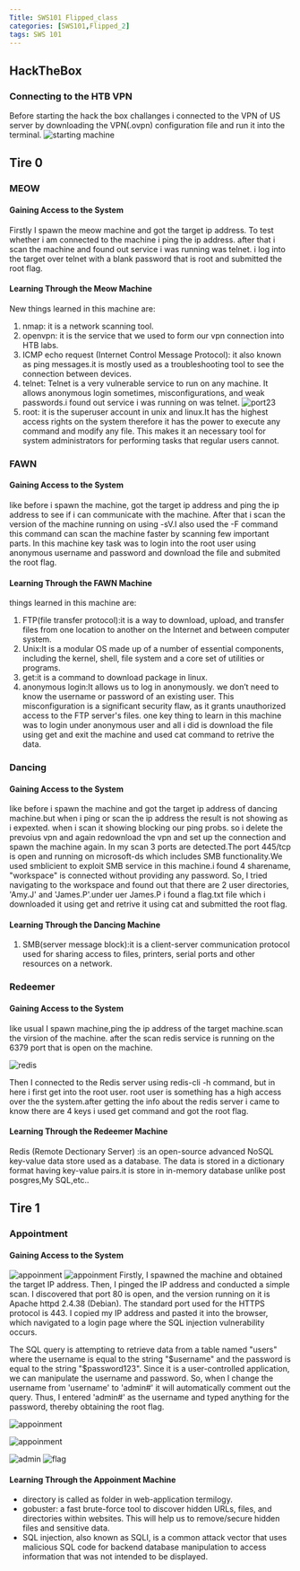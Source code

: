```yaml
---
Title: SWS101 Flipped_class
categories: [SWS101,Flipped_2]
tags: SWS 101
---
```

## HackTheBox
### Connecting to the HTB VPN 
Before starting the hack the box challanges i connected to the VPN of US server by downloading the VPN(.ovpn) configuration file and run it into the terminal.
![starting machine](/assets/img/start_machine.png)

## Tire 0 
### MEOW 
#### Gaining Access to the System
Firstly I spawn the meow machine and got the target ip address.
To test whether i am connected to the machine i ping the ip address. after that i scan the machine and
found out service i was running was telnet. 
i log into the target over telnet with a blank password that is root and submitted the root flag.

#### Learning Through the Meow Machine
New things learned in this machine are:
1. nmap: it is a network scanning tool. 
2. openvpn: it is the service that we used to form our vpn connection into HTB labs.
3. ICMP echo request (Internet Control Message Protocol): it also known as ping messages.it is mostly used as a troubleshooting tool to see the connection between devices.
4. telnet: Telnet is a very vulnerable service to run on any machine. It allows anonymous login sometimes, misconfigurations, and weak passwords.i found out service i was running on was telnet.
![port23](/assets/img/port23.png)
5. root: it is the superuser account in unix and linux.It has the highest access rights on the system therefore it has the power to execute any command and modify any file. This makes it an necessary tool for system administrators for performing tasks that regular users cannot.

### FAWN
#### Gaining Access to the System
like before i spawn the machine, got the target ip address and ping the ip address to see if i can communicate with the machine.
After that i scan the version of the machine running on using -sV.I also used the -F command this command can scan the machine faster by scanning few important parts.
In this machine key task was to login into the root user using anonymous username and password and download the file and submited the root flag.

#### Learning Through the FAWN Machine
things learned in this machine are:
1. FTP(file transfer protocol):it is a way to download, upload, and transfer files from one location to another on the Internet and between computer system.  
2. Unix:It is a modular OS made up of a number of essential components, including the kernel, shell, file system and a core set of utilities or programs.
3. get:it is a command to download package in linux.
4. anonymous login:It allows us to log in anonymously. we don’t need to know the username or password of an existing user. This misconfiguration is a significant security flaw, as it grants unauthorized access to the FTP server's files. one key thing to learn in this machine was to login under anonymous user and all i did is download the file using get and exit the machine and used cat command to retrive the data.

### Dancing
#### Gaining Access to the System
like before i spawn the machine and got the target ip address of dancing machine.but when i ping or scan the ip address the result is not showing as i expexted. when i scan it showing blocking our ping probs. so i delete the prevoius vpn and again redownload the vpn and set up the connection and spawn the machine again.
In my scan 3 ports are detected.The port 445/tcp is open and running on microsoft-ds which includes SMB functionality.We used smblicient to exploit SMB service in this machine.i found 4 sharename, "workspace" is connected without providing any password. So, I tried navigating to the workspace and found out that there are 2 user directories, 'Amy.J' and 'James.P'.under uer James.P i found a flag.txt file which i downloaded it using get and retrive it using cat and submitted the root flag. 
#### Learning Through the Dancing Machine
1. SMB(server message block):it is a client-server communication protocol used for sharing access to files, printers, serial ports and other resources on a network.

### Redeemer
#### Gaining Access to the System
like usual I spawn machine,ping the ip address of the target machine.scan the virsion of the machine.
after the scan redis service is running on the 6379 port that is open on the machine.

![redis](/assets/img/redis.png)

Then I connected to the Redis server using redis-cli -h command, but in here i first get into the root user. root user  is something has a high access over the the system.after getting the info about the redis server i came to know there are 4 keys i used get command and got the root flag.

#### Learning Through the Redeemer Machine
Redis (Remote Dectionary Server) :is an open-source advanced NoSQL key-value data store used as a database. The data is stored in a dictionary format having key-value pairs.it is store in in-memory database unlike post posgres,My SQL,etc..


## Tire 1
### Appointment 
#### Gaining Access to the System
![appoinment](/assets/img/appoinment.png)
![appoinment](/assets/img/appoi_https.png)
Firstly, I spawned the machine and obtained the target IP address. Then, I pinged the IP address and conducted a simple scan. I discovered that port 80 is open, and the version running on it is Apache httpd 2.4.38 (Debian). The standard port used for the HTTPS protocol is 443. I copied my IP address and pasted it into the browser, which navigated to a login page where the SQL injection vulnerability occurs.

The SQL query is attempting to retrieve data from a table named "users" where the username is equal to the string "$username" and the password is equal to the string "$password123". Since it is a user-controlled application, we can manipulate the username and password. So, when I change the username from 'username' to 'admin#' it will automatically comment out the query. Thus, I entered 'admin#' as the username and typed anything for the password, thereby obtaining the root flag.

![appoinment](/assets/img/username.png)

![appoinment](/assets/img/admin.png)

![admin](/assets/img/admin11.png)
![flag](/assets/img/flag.png)

#### Learning Through the Appoinment Machine
* directory is called as folder in web-application termilogy.
* gobuster: a fast brute-force tool to discover hidden URLs, files, and directories within websites. This will help us to remove/secure hidden files and sensitive data.
* SQL injection, also known as SQLI, is a common attack vector that uses malicious SQL code for backend database manipulation to access information that was not intended to be displayed.

